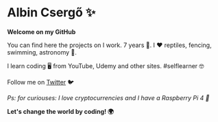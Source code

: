# Albin Csergő ✨

**Welcome on my GitHub**

You can find here the projects on I work. 7 years 🏫. I ❤️ reptiles, fencing, swimming, astronomy 🌠.

I learn coding 🖥️ from YouTube, Udemy and other sites. #selflearner 🤓

Follow me on [Twitter](https://twitter.com/albincsergo2) 🐦

_Ps: for curiouses: I love cryptocurrencies and I have a Raspberry Pi 4 🍓_


**Let's change the world by coding! 🌍**
